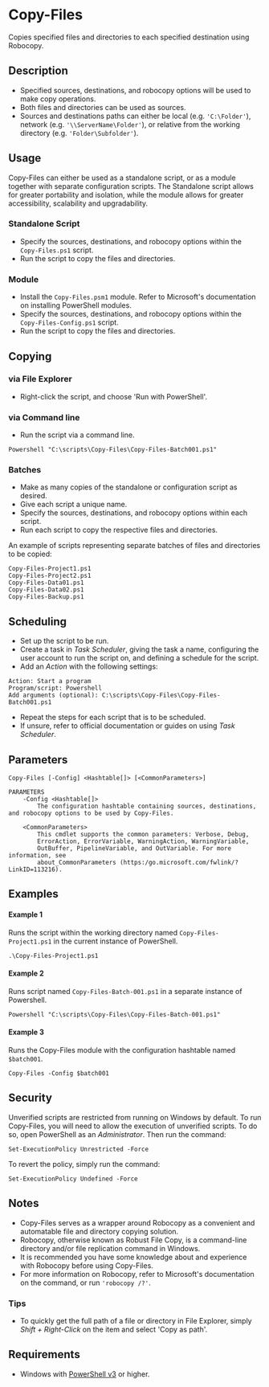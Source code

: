 # Copy-Files
Copies specified files and directories to each specified destination using Robocopy.

## Description
* Specified sources, destinations, and robocopy options will be used to make copy operations.
* Both files and directories can be used as sources.
* Sources and destinations paths can either be local (e.g. `'C:\Folder'`), network (e.g. `'\\ServerName\Folder'`), or relative from the working directory (e.g. `'Folder\Subfolder'`).

## Usage
Copy-Files can either be used as a standalone script, or as a module together with separate configuration scripts. The Standalone script allows for greater portability and isolation, while the module allows for greater accessibility, scalability and upgradability.

### Standalone Script
* Specify the sources, destinations, and robocopy options within the `Copy-Files.ps1` script.
* Run the script to copy the files and directories.

### Module
* Install the `Copy-Files.psm1` module. Refer to Microsoft's documentation on installing PowerShell modules.
* Specify the sources, destinations, and robocopy options within the `Copy-Files-Config.ps1` script.
* Run the script to copy the files and directories.

## Copying

### via File Explorer
* Right-click the script, and choose 'Run with PowerShell'.

### via Command line
* Run the script via a command line.

```
Powershell "C:\scripts\Copy-Files\Copy-Files-Batch001.ps1"
```

### Batches
* Make as many copies of the standalone or configuration script as desired.
* Give each script a unique name.
* Specify the sources, destinations, and robocopy options within each script.
* Run each script to copy the respective files and directories.

An example of scripts representing separate batches of files and directories to be copied:

```
Copy-Files-Project1.ps1
Copy-Files-Project2.ps1
Copy-Files-Data01.ps1
Copy-Files-Data02.ps1
Copy-Files-Backup.ps1
```

## Scheduling
* Set up the script to be run.
* Create a task in *Task Scheduler*, giving the task a name, configuring the user account to run the script on, and defining a schedule for the script.
* Add an *Action* with the following settings:

```
Action: Start a program
Program/script: Powershell
Add arguments (optional): C:\scripts\Copy-Files\Copy-Files-Batch001.ps1
```

* Repeat the steps for each script that is to be scheduled.
* If unsure, refer to official documentation or guides on using *Task Scheduler*.

## Parameters

```
Copy-Files [-Config] <Hashtable[]> [<CommonParameters>]

PARAMETERS
    -Config <Hashtable[]>
        The configuration hashtable containing sources, destinations, and robocopy options to be used by Copy-Files.

    <CommonParameters>
        This cmdlet supports the common parameters: Verbose, Debug,
        ErrorAction, ErrorVariable, WarningAction, WarningVariable,
        OutBuffer, PipelineVariable, and OutVariable. For more information, see
        about_CommonParameters (https:/go.microsoft.com/fwlink/?LinkID=113216).
```

## Examples

#### Example 1
Runs the script within the working directory named `Copy-Files-Project1.ps1` in the current instance of PowerShell.

```
.\Copy-Files-Project1.ps1
```

#### Example 2
Runs script named `Copy-Files-Batch-001.ps1` in a separate instance of Powershell.

```
Powershell "C:\scripts\Copy-Files\Copy-Files-Batch-001.ps1"
```

#### Example 3
Runs the Copy-Files module with the configuration hashtable named `$batch001`.

```
Copy-Files -Config $batch001
```

## Security
Unverified scripts are restricted from running on Windows by default. To run Copy-Files, you will need to allow the execution of unverified scripts. To do so, open PowerShell as an *Administrator*. Then run the command:

```
Set-ExecutionPolicy Unrestricted -Force
```

To revert the policy, simply run the command:

```
Set-ExecutionPolicy Undefined -Force
```

## Notes
* Copy-Files serves as a wrapper around Robocopy as a convenient and automatable file and directory copying solution.
* Robocopy, otherwise known as Robust File Copy, is a command-line directory and/or file replication command in Windows.
* It is recommended you have some knowledge about and experience with Robocopy before using Copy-Files.
* For more information on Robocopy, refer to Microsoft's documentation on the command, or run `'robocopy /?'`.

### Tips
* To quickly get the full path of a file or directory in File Explorer, simply *Shift + Right-Click* on the item and select 'Copy as path'.

## Requirements
* Windows with <a href="https://github.com/PowerShell/PowerShell#get-powershell" target="_blank" title="PowerShell">PowerShell v3</a> or higher.